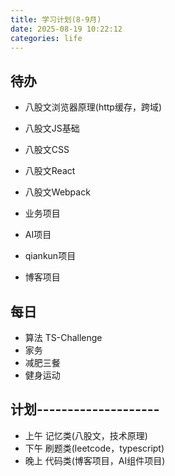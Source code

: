 ```yaml
---
title: 学习计划(8-9月)
date: 2025-08-19 10:22:12
categories: life
---
```



## 待办

- 八股文浏览器原理(http缓存，跨域)
- 八股文JS基础
- 八股文CSS
- 八股文React
- 八股文Webpack

- 业务项目
- AI项目
- qiankun项目
- 博客项目

## 每日

- 算法 TS-Challenge
- 家务
- 减肥三餐
- 健身运动

## 计划--------------------

- 上午 记忆类(八股文，技术原理)
- 下午 刷题类(leetcode，typescript)
- 晚上 代码类(博客项目，AI组件项目)


